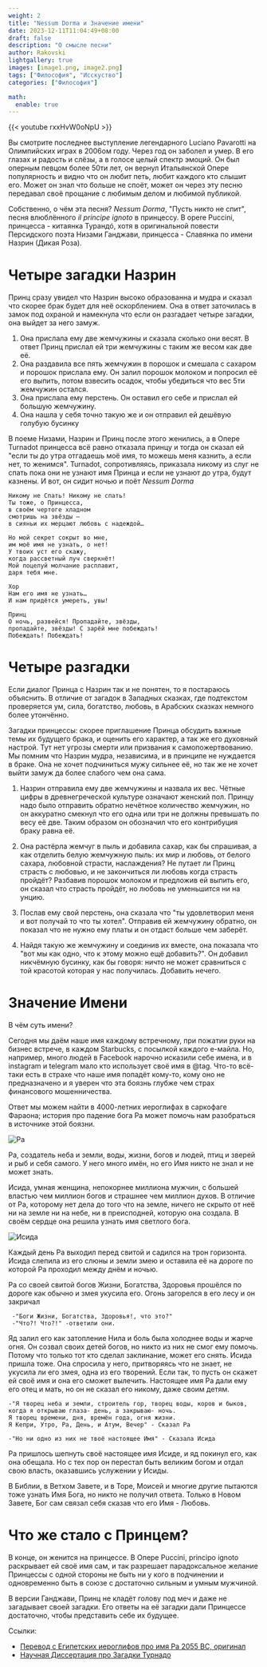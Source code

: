 ```yaml
---
weight: 2
title: "Nessum Dorma и Значение имени"
date: 2023-12-11T11:04:49+08:00
draft: false
description: "О смысле песни"
author: Rakovski
lightgallery: true
images: [image1.png, image2.png]
tags: ["Философия", "Исскуство"]
categories: ["Философия"]

math:
  enable: true
---
```

{{< youtube rxxHvW0oNpU >}}


Вы смотрите последнее выступление легендарного Luciano Pavarotti на Олимпийских играх в 2006ом году. Через год он заболел и умер. В его глазах и радость и слёзы, а в голосе целый спектр эмоций. Он был оперным певцом более 50ти лет, он вернул Итальянской Опере популярность и видно что он любит петь, любит каждого кто слышит его. Может он знал что больше не споёт, может он через эту песню передавал своё прощание с любимым делом и любимой публикой.

Собственно, о чём эта песня? *Nessum Dorma*, "Пусть никто не спит", песня влюблённого *il principe ignoto* в принцессу. В opere Puccini, принцесса - китаянка Турандó, хотя в оригинальной повести Персидского поэта Низами Ганджави, принцесса - Славянка по имени Назрин (Дикая Роза). 

# Четыре загадки Назрин
Принц сразу увидел что Назрин высоко образованна и мудра и сказал что скорее брак будет для неё оскорблением. Она в ответ заточилась в замок под охраной и намекнула что если он разгадает четыре загадки, она выйдет за него замуж. 

1. Она прислала ему две жемчужины и сказала сколько они весят. В ответ Принц прислал ей три жемчужины с таким же весом как две её. 
2. Она раздавила все пять жемчужин в порошок и смешала с сахаром и порошок прислала ему. Он залил порошок молоком и попросил её его выпить, потом взвесить осадок, чтобы убедиться что вес 5ти жемчужин остался. 
3. Она прислала ему перстень. Он оставил его себе и прислал ей большую жемчужину.
4. Она нашла у себя точно такую же и он отправил ей дешёвую голубую бусинку

В поеме Низами, Назрин и Принц после этого женились, а в Опере Turnadot принцесса всё равно отказала принцу и тогда он сказал ей "если ты до утра отгадаешь моё имя, то можешь меня казнить, а если нет, то женимся". Turnadot, сопротивляясь, приказала никому из слуг не спать пока они не узнают имя Принца и если не узнают до утра, будут казнены. И вот, он сидит ночью и поёт *Nessum Dorma*

    Никому не Спать! Никому не спать!
    Ты тоже, о Принцесса,
    в своём чертоге хладном
    смотришь на звёзды —
    в сияньи их мерцают любовь с надеждой…

    Но мой секрет сокрыт во мне,
    им моё имя не узнать, о нет!
    У твоих уст его скажу,
    когда рассветный луч сверкнёт!
    Мой поцелуй молчание расплавит,
    даря тебя мне.

    Хор
    Нам его имя не узнать…
    И нам придётся умереть, увы!

    Принц
    О ночь, развейся! Пропадайте, звёзды,
    пропадайте, звёзды! С зарёй мне побеждать!
    Побеждать! Побеждать!

# Четыре разгадки

Если диалог Принца с Назрин так и не понятен, то я постараюсь объяснить. В отличие от загадок в Западных сказках, где подтекстом проверяется ум, сила, богатство, любовь, в Арабских сказках немного более утончённо. 

Загадки принцессы: скорее приглашение Принца обсудить важные темы их будущего брака, и оценить его характер, а так же его духовный настрой. Тут нет угрозы смерти или призвания к самопожертвованию. Мы помним что Назрин мудра, независима, и в принципе не нуждается в браке. Она не хочет подчиниться мужу сильнее её, но так же не хочет выйти замуж да более слабого чем она сама.

1. Назрин отправила ему две жемчужины и назвала их вес. Чётные цифры в древнегреческой культуре означают женский пол. Принцу надо было отправить обратно нечётное количество жемчужин, но он аккуратно смекнул что его одна или три не должны превышать по весу её две. Таким образом он обозначил что его контрибуция браку равна её.

2. Она растёрла жемчуг в пыль и добавила сахар, как бы спрашивая, а как отделить белую жемчужную пыль: их мир и любовь, от белого сахара, любовной страсти, наслаждения? Не путает ли Принц страсть с любовью, и не закончиться ли любовь когда страсть пройдёт? Разбавив порошок молоком и предложив ей выпить его, он сказал что страсть пройдёт, но любовь не уменьшится ни на унцию. 

3. Послав ему свой перстень, она сказала что "ты удовлетворил меня и вот получай то что ты хотел". Отправив ей жемчужину обратно, он показал что не нужно ему платы и он отдаст больше чем заберёт. 

4. Найдя такую же жемчужину и соединив их вместе, она показала что "вот мы как одно, что к этому можно ещё добавить?". Он добавил никчёмную бусинку, как бы говоря: ничто не может сравниться с той красотой которая у нас получилась. Добавить нечего. 

# Значение Имени

В чём суть имени? 

Сегодня мы даём наше имя каждому встречному, при пожатии руки на бизнес встрече, в каждом Starbucks, с посылкой каждого е-майла. Но, например, много людей в Facebook нарочно исказили себе имена, и в instagram и telegram мало кто использует своё имя в @tag. Что-то всё-таки есть в страхе что наше имя попадёт кому-то, кому оно не предназначено и я уверен что эта боязнь глубже чем страх финансового мошенничества.

Ответ мы можем найти в 4000-летних иероглифах в саркофаге Фараона; история про падение бога Ра может помочь нам разобраться в источнике этой боязни. 

![Ра](ra.png "Бог Ра (слева) Copyright Osama Shukir Muhammed Amin")

Ра, создатель неба и земли, воды, жизни, богов и людей, птиц и зверей и рыб и себя самого. У него много имён, но его Имя никто не знал и не может знать. 

Исида, умная женщина, непокорнее миллиона мужчин, с большей властью чем миллион богов и страшнее чем миллион духов. В отличие от Ра, которому нет дела до того что на земле, ничего не скрыто от неё ни на земле ни на небе, ни в преисподней, которую она создала. В своём сердце она решила узнать имя светлого бога. 

![Исида](isida.png "Исида Copyright The Yorck Project Gesellschaft für Bildarchivierung GmbH")

Каждый день Ра выходил перед свитой и садился на трон горизонта. Исида слепила из его слюны и земли змею и оставила её на дороге по которой Ра проходил между днём и ночью. 

Ра со своей свитой богов Жизни, Богатства, Здоровья прошёлся по дороге как обычно и змея укусила его. Огонь загорелся в его лесу и он закричал 

     -"Боги Жизни, Богатства, Здоровья!, что это?" 
     -"Что?! Что?!" -ответили они. 

Яд залил его как затопление Нила и боль была холоднее воды и жарче огня. Он созвал своих детей богов, но никто из них не смог ему помочь. Потому что только тот кто сделал заклинание, может его снять. Исида пришла тоже. Она спросила у него, притворяясь что не знает, не укусила ли его змея, одна из его творений. Если так, то пусть он скажет ей своё имя и она его сможет вылечить. Настоящее имя Ра дали ему его отец и мать, но он не сказал его никому, даже своим детям.

    -"Я творец неба и земли, строитель гор, творец воды, коров и быков, 
    когда я открываю глаза- день, а закрываю- ночь. 
    Я творец времени, дня, времён года, огня жизни. 
    Я Кепри, Утро, Ра, День, и Атум, Вечер" - Сказал Ра

    -"Но ни одно из них не твоё настоящее Имя" - Сказала Исида

Ра пришлось шепнуть своё настоящее имя Исиде, и яд покинул его, как она обещала. Но с тех пор он перестал быть великим богом и отдал свою власть, оказавшись услужении у Исиды.

В Библии, в Ветхом Завете, и в Торе, Моисей и многие другие пытаются тоже узнать Имя Бога, но никто не получил ответа. Только в Новом Завете, Бог сам связал себя сказав что его Имя - Любовь. 

# Что же стало с Принцем?
В конце, он женится на принцессе. В Опере Puccini, principo ignoto раскрывает ей своё имя сам, и так разрешает парадоксальное желание Принцессы с одной стороны не быть ни у кого в подчинении и одновременно быть в союзе с достаточно сильным и умным мужчиной. 

В версии Ганджави, Принц не кладёт голову под меч и даже не загадывает своей загадки. Его ответы на её загадки дали Принцессе достаточно, чтобы представить себе их будущее. 


Ссылки:

- [Перевод с Египетских иероглифов про имя Ра 2055 BC, оригинал](https://www.ucl.ac.uk/museums-static/digitalegypt/literature/isisandra.html)
- [Научная Диссертация про Загадки Турнадо](What_does_Turandot_want_From_Puccinis_Fr.pdf)




